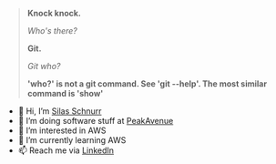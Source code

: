 > **Knock knock.**
> 
> *Who's there?*
> 
> **Git.**
> 
> *Git who?*
> 
> **'who?' is not a git command. See 'git --help'. The most similar command is 'show'**

- 👋 Hi, I’m [Silas Schnurr](https://github.com/silasschnurr)
- 🏢 I’m doing software stuff at [PeakAvenue](https://github.com/PeakAvenue)
- 👀 I’m interested in AWS
- 🌱 I’m currently learning AWS
- 📫 Reach me via [LinkedIn](https://www.linkedin.com/in/silasschnurr/)

